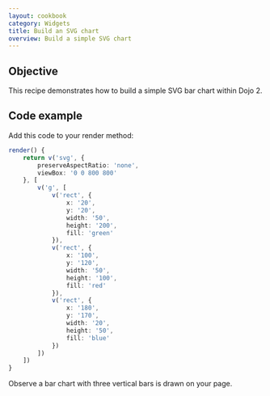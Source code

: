 ```yaml
---
layout: cookbook
category: Widgets
title: Build an SVG chart
overview: Build a simple SVG chart 
---
```


## Objective

This recipe demonstrates how to build a simple SVG bar chart within Dojo 2.

## Code example

Add this code to your render method:

```ts
render() {
    return v('svg', {
        preserveAspectRatio: 'none',
        viewBox: '0 0 800 800'
    }, [
        v('g', [
            v('rect', {
                x: '20',
                y: '20',
                width: '50',
                height: '200',
                fill: 'green'
            }),
            v('rect', {
                x: '100',
                y: '120',
                width: '50',
                height: '100',
                fill: 'red'
            }),
            v('rect', {
                x: '180',
                y: '170',
                width: '20',
                height: '50',
                fill: 'blue'
            })
        ])
    ])
}
```

Observe a bar chart with three vertical bars is drawn on your page.

